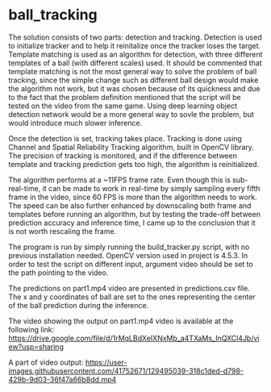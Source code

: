 # ball_tracking

The solution consists of two parts: detection and tracking. Detection is used to initialize tracker and to help it reinitalize once the tracker loses the target. Template matching is used as an algorithm for detection, with three different templates of a ball (with different scales) used. It should be commented that template matching is not the most general way to solve the problem of ball tracking, since the simple change such as different ball design would make the algorithm not work, but it was chosen because of its quickness and due to the fact that the problem definition mentioned that the script will be tested on the video from the same game. Using deep learning object detection network would be a more general way to sovle the problem, but would introduce much slower inference. 

Once the detection is set, tracking takes place. Tracking is done using Channel and Spatial Reliability Tracking algorithm, built in OpenCV library. The precision of tracking is monitored, and if the difference between template and tracking prediction gets too high, the algorithm is reinitialized.

The algorithm performs at a ~11FPS frame rate. Even though this is sub-real-time, it can be made to work in real-time by simply sampling every fifth frame in the video, since
60 FPS is more than the algorithm needs to work. The speed can be also further enhanced by downscaling both frame and templates before running an algorithm, but by testing the 
trade-off between prediction accuracy and inference time, I came up to the conclusion that it is not worth rescaling the frame. 

The program is run by simply running the build_tracker.py script, with no previous installation needed. OpenCV version used in project is 4.5.3. In order to test the script on
different input, argument video should be set to the path pointing to the video. 

The predictions on part1.mp4 video are presented in predictions.csv file. The x and y coordinates of ball are set to the ones representing the center of the ball prediction during the inference.

The video showing the output on part1.mp4 video is available at the following link: https://drive.google.com/file/d/1rMqLBdXeIXNxMb_a4TXaMs_InQXCl4Jb/view?usp=sharing

A part of video output:
https://user-images.githubusercontent.com/41752671/129495039-318c1ded-d798-429b-9d03-36f47a66b8dd.mp4

